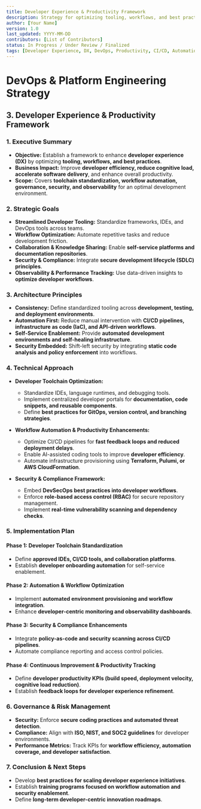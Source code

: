 ```yaml
---
title: Developer Experience & Productivity Framework
description: Strategy for optimizing tooling, workflows, and best practices to enhance developer efficiency and productivity.
author: [Your Name]
version: 1.0
last_updated: YYYY-MM-DD
contributors: [List of Contributors]
status: In Progress / Under Review / Finalized
tags: [Developer Experience, DX, DevOps, Productivity, CI/CD, Automation, Security]
---
```


# DevOps & Platform Engineering Strategy  
## **3. Developer Experience & Productivity Framework**  

### **1. Executive Summary**  
- **Objective:** Establish a framework to enhance **developer experience (DX)** by optimizing **tooling, workflows, and best practices**.  
- **Business Impact:** Improve **developer efficiency, reduce cognitive load, accelerate software delivery**, and enhance overall productivity.  
- **Scope:** Covers **toolchain standardization, workflow automation, governance, security, and observability** for an optimal development environment.  

### **2. Strategic Goals**  
- **Streamlined Developer Tooling:** Standardize frameworks, IDEs, and DevOps tools across teams.  
- **Workflow Optimization:** Automate repetitive tasks and reduce development friction.  
- **Collaboration & Knowledge Sharing:** Enable **self-service platforms and documentation repositories**.  
- **Security & Compliance:** Integrate **secure development lifecycle (SDLC) principles**.  
- **Observability & Performance Tracking:** Use data-driven insights to **optimize developer workflows**.  

### **3. Architecture Principles**  
- **Consistency:** Define standardized tooling across **development, testing, and deployment environments**.  
- **Automation First:** Reduce manual intervention with **CI/CD pipelines, infrastructure as code (IaC), and API-driven workflows**.  
- **Self-Service Enablement:** Provide **automated development environments and self-healing infrastructure**.  
- **Security Embedded:** Shift-left security by integrating **static code analysis and policy enforcement** into workflows.  

### **4. Technical Approach**  
- **Developer Toolchain Optimization:**  
  - Standardize IDEs, language runtimes, and debugging tools.  
  - Implement centralized developer portals for **documentation, code snippets, and reusable components**.  
  - Define **best practices for GitOps, version control, and branching strategies**.  

- **Workflow Automation & Productivity Enhancements:**  
  - Optimize CI/CD pipelines for **fast feedback loops and reduced deployment delays**.  
  - Enable AI-assisted coding tools to improve **developer efficiency**.  
  - Automate infrastructure provisioning using **Terraform, Pulumi, or AWS CloudFormation**.  

- **Security & Compliance Framework:**  
  - Embed **DevSecOps best practices into developer workflows**.  
  - Enforce **role-based access control (RBAC)** for secure repository management.  
  - Implement **real-time vulnerability scanning and dependency checks**.  

### **5. Implementation Plan**  
#### **Phase 1: Developer Toolchain Standardization**  
- Define **approved IDEs, CI/CD tools, and collaboration platforms**.  
- Establish **developer onboarding automation** for self-service enablement.  

#### **Phase 2: Automation & Workflow Optimization**  
- Implement **automated environment provisioning and workflow integration**.  
- Enhance **developer-centric monitoring and observability dashboards**.  

#### **Phase 3: Security & Compliance Enhancements**  
- Integrate **policy-as-code and security scanning across CI/CD pipelines**.  
- Automate compliance reporting and access control policies.  

#### **Phase 4: Continuous Improvement & Productivity Tracking**  
- Define **developer productivity KPIs (build speed, deployment velocity, cognitive load reduction)**.  
- Establish **feedback loops for developer experience refinement**.  

### **6. Governance & Risk Management**  
- **Security:** Enforce **secure coding practices and automated threat detection**.  
- **Compliance:** Align with **ISO, NIST, and SOC2 guidelines** for developer environments.  
- **Performance Metrics:** Track KPIs for **workflow efficiency, automation coverage, and developer satisfaction**.  

### **7. Conclusion & Next Steps**  
- Develop **best practices for scaling developer experience initiatives**.  
- Establish **training programs focused on workflow automation and security enablement**.  
- Define **long-term developer-centric innovation roadmaps**.  
